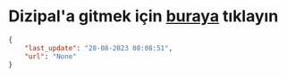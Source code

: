 # Dizipal'a gitmek için [buraya](None) tıklayın
    
```json
{
    "last_update": "28-08-2023 08:08:51",
    "url": "None"
}
```